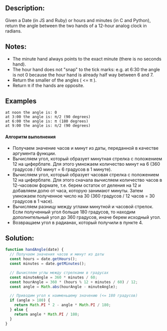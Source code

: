 ## Description:
Given a Date (in JS and Ruby) or hours and minutes (in C and Python), return the angle between the two hands of a 12-hour analog clock in radians.

## Notes:
- The minute hand always points to the exact minute (there is no seconds hand).
- The hour hand does not "snap" to the tick marks: e.g. at 6:30 the angle is not 0 because the hour hand is already half way between 6 and 7.
- Return the smaller of the angles ( <= π ).
- Return π if the hands are opposite.

## Examples
```
at noon the angle is: 0
at 3:00 the angle is: π/2 (90 degrees)
at 6:00 the angle is: π (180 degrees)
at 9:00 the angle is: π/2 (90 degrees)
```

#### Алгоритм выполнения
- Получаем значение часов и минут из даты, переданной в качестве аргумента функции.
- Вычисляем угол, который образует минутная стрелка с положением 12 на циферблате. Для этого умножаем количество минут на 6 (360 градусов / 60 минут = 6 градусов в 1 минуте).
- Вычисляем угол, который образует часовая стрелка с положением 12 на циферблате. Для этого сначала вычисляем количество часов в 12-часовом формате, т.е. берем остаток от деления на 12 и добавляем долю от часа, которую занимают минуты. Затем умножаем полученное число на 30 (360 градусов / 12 часов = 30 градусов в 1 часе).
- Вычисляем разницу между углами минутной и часовой стрелок. Если полученный угол больше 180 градусов, то находим дополнительный угол до 360 градусов, иначе берем исходный угол.
- Возвращаем угол в радианах, который получили в пункте 4.

## Solution:

```javascript
function handAngle(date) {
  // Получаем значения часов и минут из даты
  const hours = date.getHours();
  const minutes = date.getMinutes();

  // Вычисляем углы между стрелками в градусах
  const minuteAngle = 360 * minutes / 60;
  const hourAngle = 360 * (hours % 12 + minutes / 60) / 12;
  const angle = Math.abs(hourAngle - minuteAngle);

  // Приводим угол к наименьшему значению (<= 180 градусов)
  if (angle > 180) {
    return Math.PI * 2 - angle * Math.PI / 180;
  } else {
    return angle * Math.PI / 180;
  }
}
```
